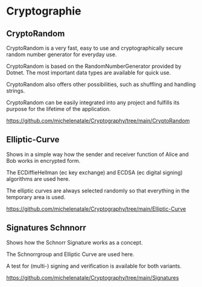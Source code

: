 # Cryptographie


## CryptoRandom

CryptoRandom is a very fast, easy to use and cryptographically secure random number generator for everyday use.

CryptoRandom is based on the RandomNumberGenerator provided by Dotnet. The most important data types are available for quick use.

CryptoRandom also offers other possibilities, such as shuffling and handling strings.

CryptoRandom can be easily integrated into any project and fulfills its purpose for the lifetime of the application.

https://github.com/michelenatale/Cryptography/tree/main/CryptoRandom


## Elliptic-Curve

Shows in a simple way how the sender and receiver function of Alice and Bob works in encrypted form.

The ECDiffieHellman (ec key exchange) and ECDSA (ec digital signing) algorithms are used here.

The elliptic curves are always selected randomly so that everything in the temporary area is used.

https://github.com/michelenatale/Cryptography/tree/main/Elliptic-Curve

## Signatures Schnnorr

Shows how the Schnorr Signature works as a concept.

The Schnorrgroup and Elliptic Curve are used here.

A test for (multi-) signing and verification is available for both variants.

https://github.com/michelenatale/Cryptography/tree/main/Signatures
